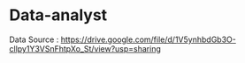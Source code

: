 # Data-analyst



Data Source : https://drive.google.com/file/d/1V5ynhbdGb3O-cllpy1Y3VSnFhtpXo_St/view?usp=sharing
